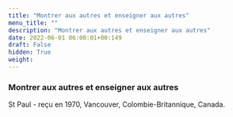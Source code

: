 ```yaml
---
title: "Montrer aux autres et enseigner aux autres"
menu_title: ""
description: "Montrer aux autres et enseigner aux autres"
date: 2022-06-01 06:00:01+00:149
draft: False
hidden: True
weight:
---
```

### Montrer aux autres et enseigner aux autres

St Paul - reçu en 1970, Vancouver, Colombie-Britannique, Canada.

